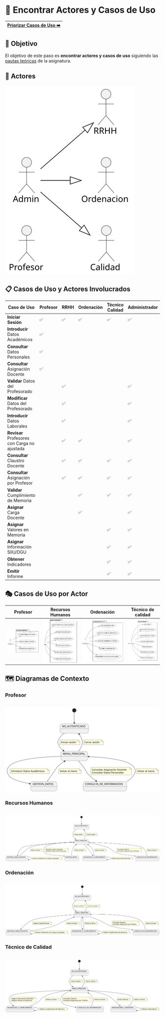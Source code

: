 # 📝 Encontrar Actores y Casos de Uso

[Priorizar Casos de Uso ➡️](PriorizarCasosDeUso.md) |
|--:|

## 🎯 Objetivo

El objetivo de este paso es **encontrar actores y casos de uso** siguiendo las [pautas teóricas](https://github.com/mmasias/IdSw1/blob/main/temario/contenidos/CdU.eAyCdU.md#c%C3%B3mo) de la asignatura.

## 👥 **Actores**  

![DiagramaDeActores](/images/modelosUML/CdU/Individuales/Actores.svg) 

## 📋 Casos de Uso y Actores Involucrados

| Caso de Uso                                  | Profesor   | RRHH | Ordenación | Técnico Calidad | Administrador | Detallar | Prototipar |
|----------------------------------------------|------------|------|------------|-----------------|---------------|----------|------------|
| **Iniciar Sesión**                           | ✅         | ✅  | ✅         | ✅              | ✅           |          |            |
| **Introducir** Datos Académicos              | ✅         |      |            |                 |               |          |            |
| **Consultar** Datos Personales               | ✅         |      |            |                 |               |          |            |
| **Consultar** Asignación Docente             | ✅         |      |            |                 |               |          |            |
| **Validar** Datos del Profesorado            |            | ✅   |            |                 | ✅            |          |            |
| **Modificar** Datos del Profesorado          |            | ✅   |            |                 | ✅            |          |            |
| **Introducir** Datos Laborales               |            | ✅   |            |                 | ✅            |          |            |
| **Revisar** Profesores con Carga no ajustada |            | ✅   | ✅         |                 | ✅           |          |            |
| **Consultar** Claustro Docente               |            | ✅   | ✅         | ✅              | ✅           |          |            |
| **Consultar** Asignación por Profesor        |            | ✅   | ✅         | ✅              | ✅           |          |            |
| **Validar** Cumplimiento de Memoria          |            |      | ✅         | ✅              | ✅           |          |            |
| **Asignar** Carga Docente                    |            |      | ✅         |                 | ✅            |          |            |
| **Asignar** Valores en Memoria               |            |      |            | ✅              | ✅            |          |            |
| **Asignar** Información SIIU/DGU             |            |      |            | ✅              | ✅            |          |            |
| **Obtener** Indicadores                      |            |      |            | ✅              | ✅            |          |            |
| **Emitir** Informe                           |            |      |            | ✅              | ✅            |          |     

## 🎭 Casos de Uso por Actor

| Profesor | Recursos Humanos | Ordenación | Técnico de calidad |
|----------|------------------|------------|--------------------|
| ![Diagrama Profesor](/images/modelosUML/CdU/PorActor/profesor.svg) | ![Diagrama Recursos Humanos](/images/modelosUML/CdU/PorActor/RRHH.svg) | ![Diagrama Ordenacion](/images/modelosUML/CdU/PorActor/Ordenacion.svg) | ![Diagrama Tecnico de Calidad](/images/modelosUML/CdU/PorActor/TecnicoCalidad.svg) |

## 🗺️ Diagramas de Contexto

### Profesor

||
|-:|
![](/images/modelosUML/CdU/DiagramaDeContexto/Profesor.svg)

### Recursos Humanos

||
|-:|
![](/images/modelosUML/CdU/DiagramaDeContexto/RRHH.svg)

### Ordenación

||
|-:|
![](/images/modelosUML/CdU/DiagramaDeContexto/Ordenacion.svg)

### Técnico de Calidad

||
|-:|
![](/images/modelosUML/CdU/DiagramaDeContexto/TecnicoCalidad.svg)